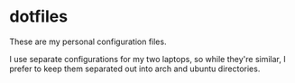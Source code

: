 # dotfiles
These are my personal configuration files.

I use separate configurations for my two laptops,
so while they're similar, I prefer to keep them
separated out into arch and ubuntu directories.
